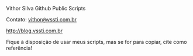Vithor Silva Github Public Scripts

Contato: vithor@vssti.com.br

http://blog.vssti.com.br

Fique à disposição de usar meus scripts, mas se for para copiar, cite como referência!
